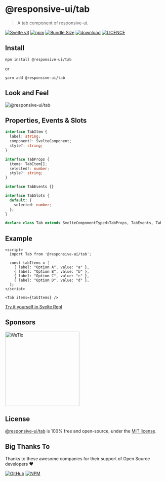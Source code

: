# @responsive-ui/tab

> A tab component of responsive-ui.

<p>

[![Svelte v3](https://img.shields.io/badge/svelte-v3-orange.svg)](https://svelte.dev)
[![npm](https://img.shields.io/npm/v/@responsive-ui/tab.svg)](https://www.npmjs.com/package/@responsive-ui/tab)
[![Bundle Size](https://badgen.net/bundlephobia/minzip/%40responsive-ui%2Ftab)](https://bundlephobia.com/result?p=@responsive-ui/tab)
[![download](https://img.shields.io/npm/dw/@responsive-ui/tab.svg)](https://www.npmjs.com/package/@responsive-ui/tab)
[![LICENCE](https://img.shields.io/github/license/wetix/responsive-ui)](https://github.com/wetix/responsive-ui/blob/master/LICENSE)

</p>

## Install

```console
npm install @responsive-ui/tab
```

or

```console
yarn add @responsive-ui/tab
```

## Look and Feel

<img src="https://user-images.githubusercontent.com/28108597/104733087-28142400-5779-11eb-9f5a-9957edcaa495.png"
alt="@responsive-ui/tab" />

## Properties, Events & Slots

```ts
interface TabItem {
  label: string;
  component?: SvelteComponent;
  style?: string;
}

interface TabProps {
  items: TabItem[];
  selected?: number;
  style?: string;
}

interface TabEvents {}

interface TabSlots {
  default: {
    selected: number;
  };
}

declare class Tab extends SvelteComponentTyped<TabProps, TabEvents, TabSlots> {}
```

## Example

```svelte
<script>
  import Tab from '@responsive-ui/tab';

  const tabItems = [
    { label: "Option A", value: "a" },
    { label: "Option B", value: "b" },
    { label: "Option C", value: "c" },
    { label: "Option D", value: "d" },
  ];
</script>

<Tab items={tabItems} />
```

[Try it yourself in Svelte Repl](https://svelte.dev/repl/95ab0950fa2740bea8b2338a497c46cf?version=latest)

## Sponsors

<img src="https://asset.wetix.my/images/logo/wetix.png" alt="WeTix" width="240px">

## License

[@responsive-ui/tab](https://github.com/wetix/responsive-ui/tree/master/components/tab) is 100% free and open-source, under the [MIT license](https://github.com/wetix/responsive-ui/blob/master/LICENSE).

## Big Thanks To

Thanks to these awesome companies for their support of Open Source developers ❤

[![GitHub](https://jstools.dev/img/badges/github.svg)](https://github.com/open-source)
[![NPM](https://jstools.dev/img/badges/npm.svg)](https://www.npmjs.com/)
